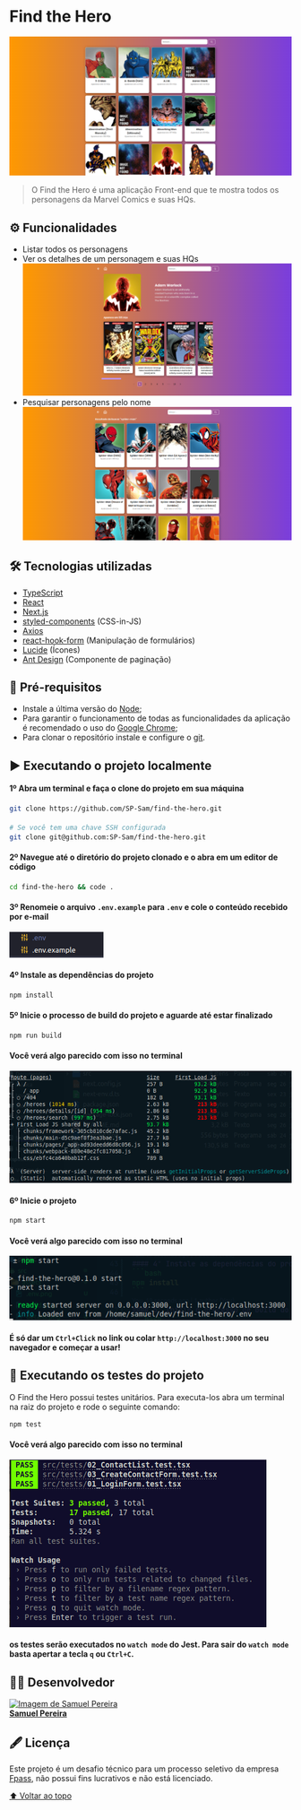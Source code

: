 # Find the Hero
<img src="src/assets/home.png" alt="Home page">

> O Find the Hero é uma aplicação Front-end que te mostra todos os personagens da Marvel Comics e suas HQs.

## ⚙️ Funcionalidades
* Listar todos os personagens
* Ver os detalhes de um personagem e suas HQs
  <img src="./src/assets/details.png" alt="Details page">
* Pesquisar personagens pelo nome
  <img src="./src/assets/search.png" alt="Search page">

## 🛠️ Tecnologias utilizadas
* [TypeScript](https://www.typescriptlang.org/)
* [React](https://react.dev)
* [Next.js](https://nextjs.org/)
* [styled-components](https://styled-components.com/) (CSS-in-JS)
* [Axios](https://axios-http.com/ptbr/)
* [react-hook-form](https://react-hook-form.com/) (Manipulação de formulários)
* [Lucide](https://lucide.dev/) (Ícones)
* [Ant Design](https://ant.design/) (Componente de paginação)

## 🌱 Pré-requisitos
* Instale a última versão do [Node](https://nodejs.org/en/);
* Para garantir o funcionamento de todas as funcionalidades da aplicação é recomendado o uso do [Google Chrome](https://www.google.com/intl/pt-BR/chrome/);
* Para clonar o repositório instale e configure o [git](https://git-scm.com/).

## ▶️ Executando o projeto localmente
#### 1º Abra um terminal e faça o clone do projeto em sua máquina
```bash
git clone https://github.com/SP-Sam/find-the-hero.git

# Se você tem uma chave SSH configurada
git clone git@github.com:SP-Sam/find-the-hero.git
```
#### 2º Navegue até o diretório do projeto clonado e o abra em um editor de código
```bash
cd find-the-hero && code .
```
#### 3º Renomeie o arquivo `.env.example` para `.env` e cole o conteúdo recebido por e-mail
<img src="./src/assets/.env.png" alt=".env">

#### 4º Instale as dependências do projeto
```bash
npm install
```
#### 5º Inicie o processo de build do projeto e aguarde até estar finalizado
```bash
npm run build
```
#### Você verá algo parecido com isso no terminal
<img src="./src/assets/build.png" alt="build">

#### 6º Inicie o projeto
```bash
npm start
```
#### Você verá algo parecido com isso no terminal
<img src="./src/assets/npm-start.png" alt="npm start">

#### É só dar um `Ctrl+Click` no link ou colar `http://localhost:3000` no seu navegador e começar a usar!

## 🧪 Executando os testes do projeto
O Find the Hero possui testes unitários. Para executa-los abra um terminal na raiz do projeto e rode o seguinte comando:
```bash
npm test
```
#### Você verá algo parecido com isso no terminal
<img src="./src/assets/tests.png" alt="">

#### os testes serão executados no `watch mode` do Jest. Para sair do `watch mode` basta apertar a tecla `q` ou `Ctrl+C`.

## 👨‍💻 Desenvolvedor
<a href="https://www.linkedin.com/in/spsam/">
  <img src="https://avatars.githubusercontent.com/u/72403810?v=4" width="100px" alt="Imagem de Samuel Pereira">
  <br>
  <b>Samuel Pereira</b>
</a>

## 🖋️ Licença
Este projeto é um desafio técnico para um processo seletivo da empresa [Fpass](https://www.fpass.com.br/), não possui fins lucrativos e não está licenciado.

[⬆️ Voltar ao topo](#find-the-hero)
<br>
